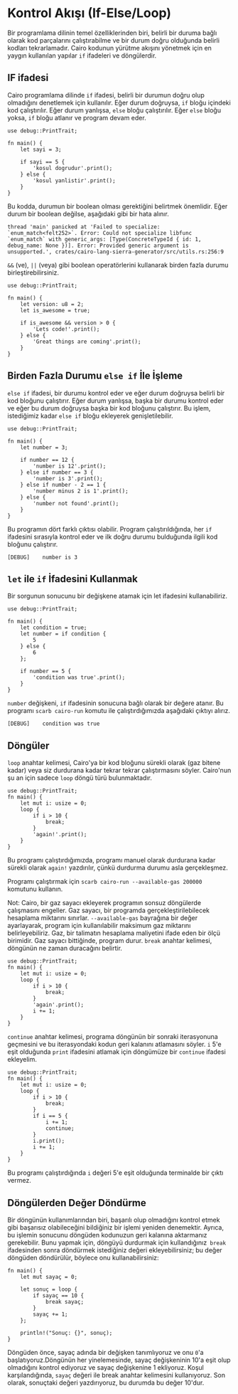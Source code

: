 # Kontrol Akışı (If-Else/Loop) #
Bir programlama dilinin temel özelliklerinden biri, belirli bir duruma bağlı olarak kod parçalarını çalıştırabilme ve bir durum doğru olduğunda belirli kodları tekrarlamadır. Cairo kodunun yürütme akışını yönetmek için en yaygın kullanılan yapılar `if` ifadeleri ve döngülerdir.

## IF ifadesi ##
Cairo programlama dilinde `if` ifadesi, belirli bir durumun doğru olup olmadığını denetlemek için kullanılır. Eğer durum doğruysa, `if` bloğu içindeki kod çalıştırılır. Eğer durum yanlışsa, `else` bloğu çalıştırılır. Eğer `else` bloğu yoksa, `if` bloğu atlanır ve program devam eder.
```
use debug::PrintTrait;

fn main() {
    let sayi = 3;

    if sayi == 5 {
        'kosul dogrudur'.print();
    } else {
        'kosul yanlistir'.print();
    }
}
```
Bu kodda, durumun bir boolean olması gerektiğini belirtmek önemlidir. Eğer durum bir boolean değilse, aşağıdaki gibi bir hata alınır.
```
thread 'main' panicked at 'Failed to specialize: `enum_match<felt252>`. Error: Could not specialize libfunc `enum_match` with generic_args: [Type(ConcreteTypeId { id: 1, debug_name: None })]. Error: Provided generic argument is unsupported.', crates/cairo-lang-sierra-generator/src/utils.rs:256:9
```

`&&` (ve), `||` (veya) gibi boolean operatörlerini kullanarak birden fazla durumu birleştirebilirsiniz.
```
use debug::PrintTrait;

fn main() {
    let version: u8 = 2;
    let is_awesome = true;

    if is_awesome && version > 0 {
        'Lets code!'.print();
    } else {
        'Great things are coming'.print();
    }
}
```
## Birden Fazla Durumu `else if` İle İşleme ##

`else if` ifadesi, bir durumu kontrol eder ve eğer durum doğruysa belirli bir kod bloğunu çalıştırır. Eğer durum yanlışsa, başka bir durumu kontrol eder ve eğer bu durum doğruysa başka bir kod bloğunu çalıştırır. Bu işlem, istediğimiz kadar `else if` bloğu ekleyerek genişletilebilir.
```
use debug::PrintTrait;

fn main() {
    let number = 3;

    if number == 12 {
        'number is 12'.print();
    } else if number == 3 {
        'number is 3'.print();
    } else if number - 2 == 1 {
        'number minus 2 is 1'.print();
    } else {
        'number not found'.print();
    }
}
```
Bu programın dört farklı çıktısı olabilir. Program çalıştırıldığında, her `if` ifadesini sırasıyla kontrol eder ve ilk doğru durumu bulduğunda ilgili kod bloğunu çalıştırır.
```
[DEBUG]    number is 3
```

## `let` ile `if` İfadesini Kullanmak ##

Bir sorgunun sonucunu bir değişkene atamak için let ifadesini kullanabiliriz.
```
use debug::PrintTrait;

fn main() {
    let condition = true;
    let number = if condition {
        5
    } else {
        6
    };

    if number == 5 {
        'condition was true'.print();
    }
}
```
`number` değişkeni, `if` ifadesinin sonucuna bağlı olarak bir değere atanır. Bu programı `scarb cairo-run` komutu ile çalıştırdığımızda aşağıdaki çıktıyı alırız.
```
[DEBUG]    condition was true
```

## Döngüler ##

`loop` anahtar kelimesi, Cairo'ya bir kod bloğunu sürekli olarak (gaz bitene kadar) veya siz durdurana kadar tekrar tekrar çalıştırmasını söyler. Cairo'nun şu an için sadece `loop` döngü türü bulunmaktadır.
```
use debug::PrintTrait;
fn main() {
    let mut i: usize = 0;
    loop {
        if i > 10 {
            break;
        }
        'again!'.print();
    }
}
```

Bu programı çalıştırdığımızda, programı manuel olarak durdurana kadar sürekli olarak `again!` yazdırılır, çünkü durdurma durumu asla gerçekleşmez.

Programı çalıştırmak için `scarb cairo-run --available-gas 200000` komutunu kullanın.

Not: Cairo, bir gaz sayacı ekleyerek programın sonsuz döngülerde çalışmasını engeller. Gaz sayacı, bir programda gerçekleştirilebilecek hesaplama miktarını sınırlar. `--available-gas` bayrağına bir değer ayarlayarak, program için kullanılabilir maksimum gaz miktarını belirleyebiliriz. Gaz, bir talimatın hesaplama maliyetini ifade eden bir ölçü birimidir. Gaz sayacı bittiğinde, program durur.
`break` anahtar kelimesi, döngünün ne zaman duracağını belirtir.
```
use debug::PrintTrait;
fn main() {
    let mut i: usize = 0;
    loop {
        if i > 10 {
            break;
        }
        'again'.print();
        i += 1;
    }
}
```

`continue` anahtar kelimesi, programa döngünün bir sonraki iterasyonuna geçmesini ve bu iterasyondaki kodun geri kalanını atlamasını söyler. `i` 5'e eşit olduğunda `print` ifadesini atlamak için döngümüze bir `continue` ifadesi ekleyelim.
```
use debug::PrintTrait;
fn main() {
    let mut i: usize = 0;
    loop {
        if i > 10 {
            break;
        }
        if i == 5 {
            i += 1;
            continue;
        }
        i.print();
        i += 1;
    }
}
```
Bu programı çalıştırdığında `i` değeri 5'e eşit olduğunda terminalde bir çıktı vermez.

## Döngülerden Değer Döndürme ##

Bir döngünün kullanımlarından biri, başarılı olup olmadığını kontrol etmek gibi başarısız olabileceğini bildiğiniz bir işlemi yeniden denemektir. Ayrıca, bu işlemin sonucunu döngüden kodunuzun geri kalanına aktarmanız gerekebilir. Bunu yapmak için, döngüyü durdurmak için kullandığınız` break` ifadesinden sonra döndürmek istediğiniz değeri ekleyebilirsiniz; bu değer döngüden döndürülür, böylece onu kullanabilirsiniz:

```
fn main() {
    let mut sayaç = 0;

    let sonuç = loop {
        if sayaç == 10 {
            break sayaç;
        }
        sayaç += 1;
    };

    println!("Sonuç: {}", sonuç);
}
```
Döngüden önce, sayaç adında bir değişken tanımlıyoruz ve onu `0`'a başlatıyoruz.Döngünün her yinelemesinde, sayaç değişkeninin 10'a eşit olup olmadığını kontrol ediyoruz ve sayaç değişkenine 1 ekliyoruz. Koşul karşılandığında, `sayaç` değeri ile break anahtar kelimesini kullanıyoruz. Son olarak, sonuçtaki değeri yazdırıyoruz, bu durumda bu değer 10'dur.
